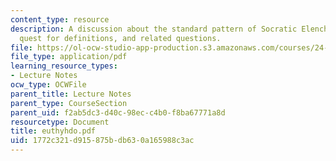```yaml
---
content_type: resource
description: A discussion about the standard pattern of Socratic Elenchus, the Socratic
  quest for definitions, and related questions.
file: https://ol-ocw-studio-app-production.s3.amazonaws.com/courses/24-200-ancient-philosophy-fall-2004/1772c321d915875bdb630a165988c3ac_euthyhdo.pdf
file_type: application/pdf
learning_resource_types:
- Lecture Notes
ocw_type: OCWFile
parent_title: Lecture Notes
parent_type: CourseSection
parent_uid: f2ab5dc3-d40c-98ec-c4b0-f8ba67771a8d
resourcetype: Document
title: euthyhdo.pdf
uid: 1772c321-d915-875b-db63-0a165988c3ac
---
```

